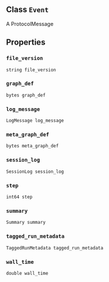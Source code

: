 

## Class  `Event` 
A ProtocolMessage

## Properties


###  `file_version` 
 `string file_version` 

###  `graph_def` 
 `bytes graph_def` 

###  `log_message` 
 `LogMessage log_message` 

###  `meta_graph_def` 
 `bytes meta_graph_def` 

###  `session_log` 
 `SessionLog session_log` 

###  `step` 
 `int64 step` 

###  `summary` 
 `Summary summary` 

###  `tagged_run_metadata` 
 `TaggedRunMetadata tagged_run_metadata` 

###  `wall_time` 
 `double wall_time` 

